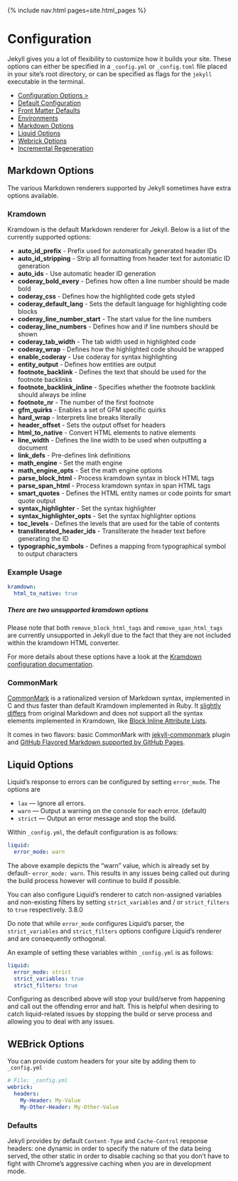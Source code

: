 
{% include nav.html pages=site.html_pages %}

# Configuration

Jekyll gives you a lot of flexibility to customize how it builds your site. These options can either be specified in a  `_config.yml`  or  `_config.toml`  file placed in your site’s root directory, or can be specified as flags for the  `jekyll`  executable in the terminal.

-   [Configuration Options >](https://jekyllrb.com/docs/configuration/options/)
-   [Default Configuration](https://jekyllrb.com/docs/configuration/default/)
-   [Front Matter Defaults](https://jekyllrb.com/docs/configuration/front-matter-defaults/)
-   [Environments](https://jekyllrb.com/docs/configuration/environments/)
-   [Markdown Options](#-Markdown-Options)
-   [Liquid Options](https://jekyllrb.com/docs/configuration/liquid/)
-   [Webrick Options](https://jekyllrb.com/docs/configuration/webrick/)
-   [Incremental Regeneration](https://jekyllrb.com/docs/configuration/incremental-regeneration/)

## Markdown Options

The various Markdown renderers supported by Jekyll sometimes have extra options available.

### Kramdown

Kramdown is the default Markdown renderer for Jekyll. Below is a list of the currently supported options:

-   **auto_id_prefix**  - Prefix used for automatically generated header IDs
-   **auto_id_stripping**  - Strip all formatting from header text for automatic ID generation
-   **auto_ids**  - Use automatic header ID generation
-   **coderay_bold_every**  - Defines how often a line number should be made bold
-   **coderay_css**  - Defines how the highlighted code gets styled
-   **coderay_default_lang**  - Sets the default language for highlighting code blocks
-   **coderay_line_number_start**  - The start value for the line numbers
-   **coderay_line_numbers**  - Defines how and if line numbers should be shown
-   **coderay_tab_width**  - The tab width used in highlighted code
-   **coderay_wrap**  - Defines how the highlighted code should be wrapped
-   **enable_coderay**  - Use coderay for syntax highlighting
-   **entity_output**  - Defines how entities are output
-   **footnote_backlink**  - Defines the text that should be used for the footnote backlinks
-   **footnote_backlink_inline**  - Specifies whether the footnote backlink should always be inline
-   **footnote_nr**  - The number of the first footnote
-   **gfm_quirks**  - Enables a set of GFM specific quirks
-   **hard_wrap**  - Interprets line breaks literally
-   **header_offset**  - Sets the output offset for headers
-   **html_to_native**  - Convert HTML elements to native elements
-   **line_width**  - Defines the line width to be used when outputting a document
-   **link_defs**  - Pre-defines link definitions
-   **math_engine**  - Set the math engine
-   **math_engine_opts**  - Set the math engine options
-   **parse_block_html**  - Process kramdown syntax in block HTML tags
-   **parse_span_html**  - Process kramdown syntax in span HTML tags
-   **smart_quotes**  - Defines the HTML entity names or code points for smart quote output
-   **syntax_highlighter**  - Set the syntax highlighter
-   **syntax_highlighter_opts**  - Set the syntax highlighter options
-   **toc_levels**  - Defines the levels that are used for the table of contents
-   **transliterated_header_ids**  - Transliterate the header text before generating the ID
-   **typographic_symbols**  - Defines a mapping from typographical symbol to output characters

### Example Usage
```yml
kramdown:
  html_to_native: true
```

##### There are two unsupported kramdown options

Please note that both  `remove_block_html_tags`  and  `remove_span_html_tags`  are currently unsupported in Jekyll due to the fact that they are not included within the kramdown HTML converter.

For more details about these options have a look at the  [Kramdown configuration documentation](https://kramdown.gettalong.org/options.html).

### CommonMark

[CommonMark](https://commonmark.org/)  is a rationalized version of Markdown syntax, implemented in C and thus faster than default Kramdown implemented in Ruby. It  [slightly differs](https://github.com/commonmark/CommonMark#differences-from-original-markdown)  from original Markdown and does not support all the syntax elements implemented in Kramdown, like  [Block Inline Attribute Lists](https://kramdown.gettalong.org/syntax.html#block-ials).

It comes in two flavors: basic CommonMark with  [jekyll-commonmark](https://github.com/jekyll/jekyll-commonmark)  plugin and  [GitHub Flavored Markdown supported by GitHub Pages](https://github.com/github/jekyll-commonmark-ghpages).

## Liquid Options

Liquid’s response to errors can be configured by setting  `error_mode`. The options are

-   `lax`  — Ignore all errors.
-   `warn`  — Output a warning on the console for each error. (default)
-   `strict`  — Output an error message and stop the build.

Within `_config.yml`, the default configuration is as follows:

```yml
liquid:
  error_mode: warn

```

The above example depicts the “warn” value, which is already set by default-  `error_mode: warn`. This results in any issues being called out during the build process however will continue to build if possible.

You can also configure Liquid’s renderer to catch non-assigned variables and non-existing filters by setting  `strict_variables`  and / or  `strict_filters`  to  `true`  respectively.  3.8.0

Do note that while  `error_mode`  configures Liquid’s parser, the  `strict_variables`  and  `strict_filters`  options configure Liquid’s renderer and are consequently orthogonal.

An example of setting these variables within `_config.yml` is as follows:

```yml
liquid:
  error_mode: strict
  strict_variables: true
  strict_filters: true

```

Configuring as described above will stop your build/serve from happening and call out the offending error and halt. This is helpful when desiring to catch liquid-related issues by stopping the build or serve process and allowing you to deal with any issues.

## WEBrick Options

You can provide custom headers for your site by adding them to  `_config.yml`

```yml
# File: _config.yml
webrick:
  headers:
    My-Header: My-Value
    My-Other-Header: My-Other-Value

```

### Defaults

Jekyll provides by default  `Content-Type`  and  `Cache-Control`  response headers: one dynamic in order to specify the nature of the data being served, the other static in order to disable caching so that you don’t have to fight with Chrome’s aggressive caching when you are in development mode.
